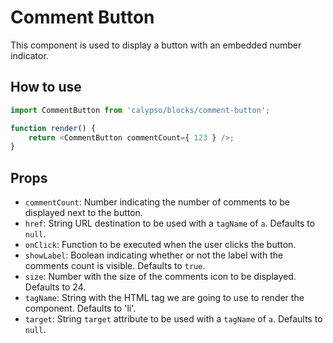 # Comment Button

This component is used to display a button with an embedded number indicator.

## How to use

```js
import CommentButton from 'calypso/blocks/comment-button';

function render() {
	return <CommentButton commentCount={ 123 } />;
}
```

## Props

- `commentCount`: Number indicating the number of comments to be displayed next to the button.
- `href`: String URL destination to be used with a `tagName` of `a`. Defaults to `null`.
- `onClick`: Function to be executed when the user clicks the button.
- `showLabel`: Boolean indicating whether or not the label with the comments count is visible. Defaults to `true`.
- `size`: Number with the size of the comments icon to be displayed. Defaults to 24.
- `tagName`: String with the HTML tag we are going to use to render the component. Defaults to 'li'.
- `target`: String `target` attribute to be used with a `tagName` of `a`. Defaults to `null`.
